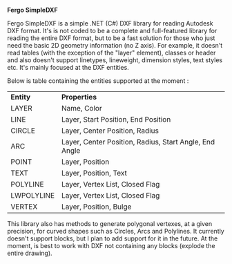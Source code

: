 <p><strong>Fergo SimpleDXF</strong></p>
<p>Fergo SimpleDXF is a simple .NET (C#) DXF library for reading Autodesk DXF format. It's is not coded to be a complete and full-featured library for reading the entire DXF format, but to be a fast solution for those who just need the basic 2D geometry information (no Z axis). For example, it doesn't read tables (with the exception of the "layer" element), classes or header and also doesn't support linetypes, lineweight, dimension styles, text styles etc. It's mainly focused at the DXF entities.&nbsp;</p>
<p>Below is table containing the entities supported at the moment :</p>
<table border="0">
<tbody>
<tr>
<td style="width: 75px;"><strong>Entity</strong></td>
<td style="width: 500px;"><strong>Properties</strong></td>
</tr>
<tr>
<td>LAYER</td>
<td>Name, Color</td>
</tr>
<tr>
<td>LINE</td>
<td>Layer, Start Position, End Position</td>
</tr>
<tr>
<td>CIRCLE</td>
<td>Layer, Center Position, Radius</td>
</tr>
<tr>
<td>ARC</td>
<td>Layer, Center Position, Radius, Start Angle, End Angle</td>
</tr>
<tr>
<td>POINT</td>
<td>Layer, Position</td>
</tr>
<tr>
<td>TEXT</td>
<td>Layer, Position, Text</td>
</tr>
<tr>
<td>POLYLINE</td>
<td>Layer, Vertex List, Closed Flag</td>
</tr>
<tr>
<td>LWPOLYLINE</td>
<td>Layer, Vertex List, Closed Flag</td>
</tr>
<tr>
<td>VERTEX</td>
<td>Layer, Position, Bulge</td>
</tr>
</tbody>
</table>
<p>This library also has methods to generate polygonal vertexes, at a given precision, for curved shapes such as Circles, Arcs and Polylines. It currently doesn't support blocks, but I plan to add support for it in the future. At the moment, is best to work with DXF not containing any blocks (explode the entire drawing).</p>
